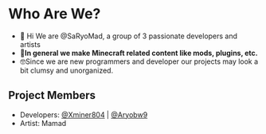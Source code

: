 # Who Are We?
- 👋 Hi We are @SaRyoMad, a group of 3 passionate developers and artists
- 📝**In general we make Minecraft related content like mods, plugins, etc.**
- 🤓Since we are new programmers and developer our projects may look a bit clumsy and unorganized.
## Project Members
- Developers: [@Xminer804](https://gist.github.com/Xminer804) | [@Aryobw9](https://gist.github.com/Aryobw9)
- Artist: Mamad
 
<!---
SaRyoMad/SaRyoMad is a ✨ special ✨ repository because its `README.md` (this file) appears on your GitHub profile.
You can click the Preview link to take a look at your changes.
--->
